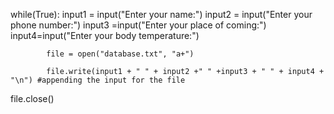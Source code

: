 while(True):
            input1 = input("Enter your name:")
            input2 = input("Enter your phone number:")
            input3 =input("Enter your place of coming:")
            input4=input("Enter your body temperature:")


            file = open("database.txt", "a+")

            file.write(input1 + " " + input2 +" " +input3 + " " + input4 + "\n") #appending the input for the file 

file.close()

